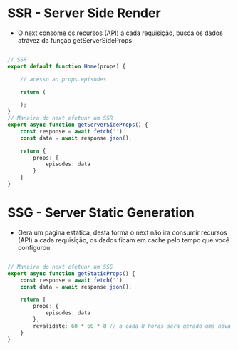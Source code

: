 # SSR - Server Side Render

* O next consome os recursos (API) a cada requisição, busca os dados
atrávez da função getServerSideProps

```typescript

// SSR
export default function Home(props) {

    // acesso ao props.episodes

    return (

    );
}
// Maneira do next efetuar um SSR
export async function getServerSideProps() {
    const response = await fetch('')
    const data = await response.json();

    return {
        props: {
            episodes: data
        }
    }
}

```
# SSG - Server Static Generation
 
* Gera um pagina estatica, desta forma o next não ira consumir recursos (API)
a cada requisição, os dados ficam em cache pelo tempo que você configurou.


```typescript

// Maneira do next efetuar um SSG
export async function getStaticProps() {
    const response = await fetch('')
    const data = await response.json();

    return {
        props: {
            episodes: data
        },
        revalidate: 60 * 60 * 8 // a cada 8 horas sera gerado uma nova versão desta pagina
    }
}
```
